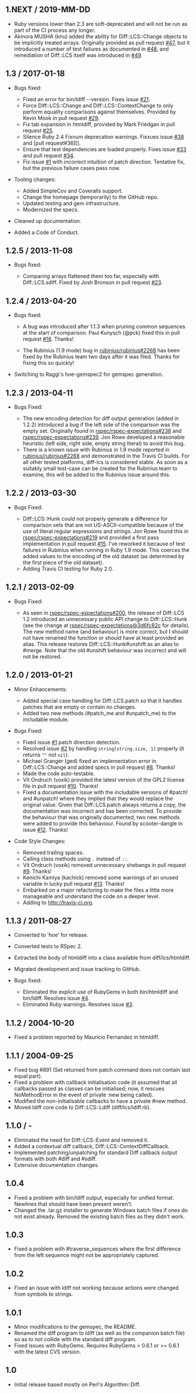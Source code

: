 ## 1.NEXT / 2019-MM-DD

*   Ruby versions lower than 2.3 are soft-deprecated and will not be run as
    part of the CI process any longer.
*   Akinora MUSHA (knu) added the ability for Diff::LCS::Change objects to be
    implicitly treated arrays. Originally provided as pull request [#47][],
    but it introduced a number of test failures as documented in [#48][], and
    remediation of Diff::LCS itself was introduced in [#49][].

## 1.3 / 2017-01-18

*   Bugs fixed:

    *   Fixed an error for bin/ldiff --version. Fixes issue [#21][].
    *   Force Diff::LCS::Change and Diff::LCS::ContextChange to only perform
        equality comparisons against themselves. Provided by Kevin Mook in
        pull request [#29][].
    *   Fix tab expansion in htmldiff, provided by Mark Friedgan in
        pull request [#25][].
    *   Silence Ruby 2.4 Fixnum deprecation warnings. Fixxues issue [#38][] and
        [pull request#36][].
    *   Ensure that test dependencies are loaded properly. Fixes issue [#33][]
        and pull request [#34][].
    *   Fix issue [#1][] with incorrect intuition of patch direction. Tentative
        fix, but the previous failure cases pass now.

*   Tooling changes:

    *   Added SimpleCov and Coveralls support.
    *   Change the homepage (temporarily) to the GitHub repo.
    *   Updated testing and gem infrastructure.
    *   Modernized the specs.

*   Cleaned up documentation.

*   Added a Code of Conduct.

## 1.2.5 / 2013-11-08

*   Bugs fixed:

    *   Comparing arrays flattened them too far, especially with
        Diff::LCS.sdiff. Fixed by Josh Bronson in pull request [#23][].

## 1.2.4 / 2013-04-20

*   Bugs fixed:

    *   A bug was introduced after 1.1.3 when pruning common sequences at the
        start of comparison. Paul Kunysch (@pck) fixed this in
        pull request [#18][]. Thanks!

    *   The Rubinius (1.9 mode) bug in [rubinius/rubinius#2268][] has been
        fixed by the Rubinius team two days after it was filed. Thanks for
        fixing this so quickly!

*   Switching to Raggi's hoe-gemspec2 for gemspec generation.

## 1.2.3 / 2013-04-11

*   Bugs Fixed:

    *   The new encoding detection for diff output generation (added in 1.2.2)
        introduced a bug if the left side of the comparison was the empty set.
        Originally found in [rspec/rspec-expectations#238][] and
        [rspec/rspec-expectations#239][]. Jon Rowe developed a reasonable
        heuristic (left side, right side, empty string literal) to avoid this
        bug.
    *   There is a known issue with Rubinius in 1.9 mode reported in
        [rubinius/rubinius#2268][] and demonstrated in the Travis CI builds.
        For all other tested platforms, diff-lcs is considered stable. As soon
        as a suitably small test-case can be created for the Rubinius team to
        examine, this will be added to the Rubinius issue around this.

## 1.2.2 / 2013-03-30

*   Bugs Fixed:

    *   Diff::LCS::Hunk could not properly generate a difference for comparison
        sets that are not US-ASCII-compatible because of the use of literal
        regular expressions and strings. Jon Rowe found this in
        [rspec/rspec-expectations#219][] and provided a first pass
        implementation in pull request [#15][]. I've reworked it because of
        test failures in Rubinius when running in Ruby 1.9 mode. This coerces
        the added values to the encoding of the old dataset (as determined by
        the first piece of the old dataset).
    *   Adding Travis CI testing for Ruby 2.0.

## 1.2.1 / 2013-02-09

*   Bugs Fixed:

    *   As seen in [rspec/rspec-expectations#200][], the release of
        Diff::LCS 1.2 introduced an unnecessary public API change to
        Diff::LCS::Hunk (see the change at
        [rspec/rspec-expectations@3d6fc82c][] for details). The new method name
        (and behaviour) is more correct, but I should not have renamed the
        function or should have at least provided an alias. This release
        restores Diff::LCS::Hunk#unshift as an alias to #merge. Note that the
        old #unshift behaviour was incorrect and will not be restored.

## 1.2.0 / 2013-01-21

*   Minor Enhancements:

    *   Added special case handling for Diff::LCS.patch so that it handles
        patches that are empty or contain no changes.
    *   Added two new methods (#patch\_me and #unpatch\_me) to the includable
        module.

*   Bugs Fixed:

    *   Fixed issue [#1][] patch direction detection.
    *   Resolved issue [#2][] by handling `string[string.size, 1]` properly (it
        returns `""` not `nil`).
    *   Michael Granger (ged) fixed an implementation error in
        Diff::LCS::Change and added specs in pull request [#8][]. Thanks!
    *   Made the code auto-testable.
    *   Vít Ondruch (voxik) provided the latest version of the GPL2 license
        file in pull request [#10][]. Thanks!
    *   Fixed a documentation issue with the includable versions of #patch! and
        #unpatch! where they implied that they would replace the original
        value. Given that Diff::LCS.patch always returns a copy, the
        documentation was incorrect and has been corrected. To provide the
        behaviour that was originally documented, two new methods were added to
        provide this behaviour. Found by scooter-dangle in issue [#12][].
        Thanks!

*   Code Style Changes:

    *   Removed trailing spaces.
    *   Calling class methods using `.` instead of `::`.
    *   Vít Ondruch (voxik) removed unnecessary shebangs in pull request [#9][].
        Thanks!
    *   Kenichi Kamiya (kachick) removed some warnings of an unused variable in
        lucky pull request [#13][]. Thanks!
    *   Embarked on a major refactoring to make the files a little more
        manageable and understand the code on a deeper level.
    *   Adding to http://travis-ci.org.

## 1.1.3 / 2011-08-27

*   Converted to 'hoe' for release.
*   Converted tests to RSpec 2.
*   Extracted the body of htmldiff into a class available from
    diff/lcs/htmldiff.
*   Migrated development and issue tracking to GitHub.
*   Bugs fixed:

    *   Eliminated the explicit use of RubyGems in both bin/htmldiff and
        bin/ldiff. Resolves issue [#4][].
    *   Eliminated Ruby warnings. Resolves issue [#3][].

## 1.1.2 / 2004-10-20

*   Fixed a problem reported by Mauricio Fernandez in htmldiff.

## 1.1.1 / 2004-09-25

*   Fixed bug #891 (Set returned from patch command does not contain last equal
    part).
*   Fixed a problem with callback initialisation code (it assumed that all
    callbacks passed as classes can be initialised; now, it rescues
    NoMethodError in the event of private :new being called).
*   Modified the non-initialisable callbacks to have a private #new method.
*   Moved ldiff core code to Diff::LCS::Ldiff (diff/lcs/ldiff.rb).

## 1.1.0 / -

*   Eliminated the need for Diff::LCS::Event and removed it.
*   Added a contextual diff callback, Diff::LCS::ContextDiffCallback.
*   Implemented patching/unpatching for standard Diff callback output formats
    with both #diff and #sdiff.
*   Extensive documentation changes.

## 1.0.4

*   Fixed a problem with bin/ldiff output, especially for unified format.
    Newlines that should have been present weren't.
*   Changed the .tar.gz installer to generate Windows batch files if ones do
    not exist already. Removed the existing batch files as they didn't work.

## 1.0.3

*   Fixed a problem with #traverse\_sequences where the first difference from
    the left sequence might not be appropriately captured.

## 1.0.2

*   Fixed an issue with ldiff not working because actions were changed from
    symbols to strings.

## 1.0.1

*   Minor modifications to the gemspec, the README.
*   Renamed the diff program to ldiff (as well as the companion batch file) so
    as to not collide with the standard diff program.
*   Fixed issues with RubyGems. Requires RubyGems > 0.6.1 or >= 0.6.1 with the
    latest CVS version.

## 1.0

*   Initial release based mostly on Perl's Algorithm::Diff.

[rubinius/rubinius#2268]: https://github.com/rubinius/rubinius/issues/2268
[rspec/rspec-expectations#239]: https://github.com/rspec/rspec-expectations/issues/239
[rspec/rspec-expectations#238]: https://github.com/rspec/rspec-expectations/issues/238
[rspec/rspec-expectations#219]: https://github.com/rspec/rspec-expectations/issues/219
[rspec/rspec-expectations@3d6fc82c]: https://github.com/rspec/rspec-expectations/commit/3d6fc82c
[rspec/rspec-expectations#200]: https://github.com/rspec/rspec-expectations/pull/200
[#1]: https://github.com/halostatue/diff-lcs/issues/1
[#2]: https://github.com/halostatue/diff-lcs/issues/2
[#3]: https://github.com/halostatue/diff-lcs/issues/3
[#4]: https://github.com/halostatue/diff-lcs/issues/4
[#8]: https://github.com/halostatue/diff-lcs/pull/8
[#9]: https://github.com/halostatue/diff-lcs/pull/9
[#10]: https://github.com/halostatue/diff-lcs/pull/10
[#12]: https://github.com/halostatue/diff-lcs/issues/12
[#13]: https://github.com/halostatue/diff-lcs/pull/13
[#15]: https://github.com/halostatue/diff-lcs/pull/15
[#18]: https://github.com/halostatue/diff-lcs/pull/18
[#21]: https://github.com/halostatue/diff-lcs/issues/21
[#23]: https://github.com/halostatue/diff-lcs/pull/23
[#25]: https://github.com/halostatue/diff-lcs/pull/25
[#29]: https://github.com/halostatue/diff-lcs/pull/29
[#33]: https://github.com/halostatue/diff-lcs/issues/33
[#34]: https://github.com/halostatue/diff-lcs/pull/34
[#36]: https://github.com/halostatue/diff-lcs/pull/36
[#38]: https://github.com/halostatue/diff-lcs/issues/38
[#47]: https://github.com/halostatue/diff-lcs/pull/47
[#48]: https://github.com/halostatue/diff-lcs/issues/48
[#49]: https://github.com/halostatue/diff-lcs/pull/49
